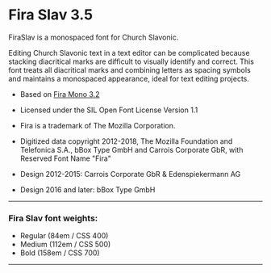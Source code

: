 # Fira Slav 3.5

FiraSlav is a monospaced font for Church Slavonic.

Editing Church Slavonic text in a text editor can be complicated because
stacking diacritical marks are difficult to visually identify and correct.
This font treats all diacritical marks and combining letters as spacing
symbols and maintains a monospaced appearance, ideal for text editing projects.

- Based on [Fira Mono 3.2](https://github.com/bBoxType/FiraSans)

- Licensed under the SIL Open Font License Version 1.1

- Fira is a trademark of The Mozilla Corporation.

- Digitized data copyright 2012-2018, The Mozilla Foundation and Telefonica S.A., bBox Type GmbH and Carrois Corporate GbR, with Reserved Font Name "Fira" 

- Design 2012-2015: Carrois Corporate GbR & Edenspiekermann AG
- Design 2016 and later: bBox Type GmbH

_ _ _ _ _ _ _ _ _ _ _ _ _ _ _ _ _ _ _ _

### Fira Slav font weights:

* Regular 		(84em / CSS 400)
* Medium 		(112em / CSS 500)
* Bold  		(158em / CSS 700)
_ _ _ _ _ _ _ _ _ _ _ _ _ _ _ _ _ _ _ _

